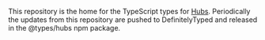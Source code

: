 This repository is the home for the TypeScript types for [Hubs](https://github.com/mozilla/hubs/). Periodically the updates from this repository are pushed to DefinitelyTyped and released in the @types/hubs npm package.